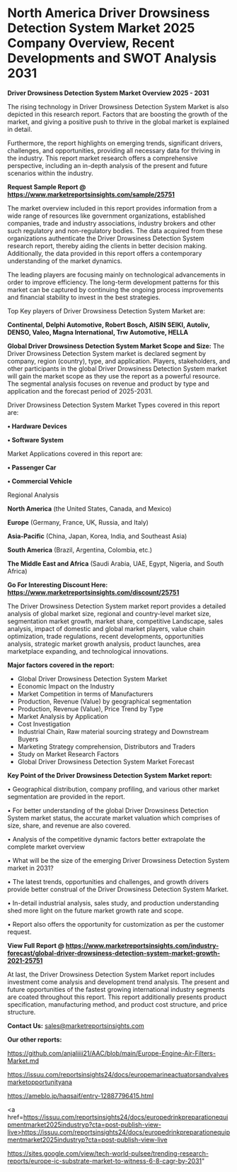 # North America Driver Drowsiness Detection System Market 2025 Company Overview, Recent Developments and SWOT Analysis 2031

<Strong> Driver Drowsiness Detection System Market Overview 2025 - 2031</strong>

The rising technology in Driver Drowsiness Detection System Market is also depicted in this research report. Factors that are boosting the growth of the market, and giving a positive push to thrive in the global market is explained in detail.

Furthermore, the report highlights on emerging trends, significant drivers, challenges, and opportunities, providing all necessary data for thriving in the industry. This report market research offers a comprehensive perspective, including an in-depth analysis of the present and future scenarios within the industry.

<strong>Request Sample Report @ <a href=https://www.marketreportsinsights.com/sample/25751>https://www.marketreportsinsights.com/sample/25751</a></strong>

The market overview included in this report provides information from a wide range of resources like government organizations, established companies, trade and industry associations, industry brokers and other such regulatory and non-regulatory bodies. The data acquired from these organizations authenticate the Driver Drowsiness Detection System research report, thereby aiding the clients in better decision making. Additionally, the data provided in this report offers a contemporary understanding of the market dynamics.

The leading players are focusing mainly on technological advancements in order to improve efficiency. The long-term development patterns for this market can be captured by continuing the ongoing process improvements and financial stability to invest in the best strategies.

Top Key players of Driver Drowsiness Detection System Market are:

<strong>Continental, Delphi Automotive, Robert Bosch, AISIN SEIKI, Autoliv, DENSO, Valeo, Magna International, Trw Automotive, HELLA</strong>

<strong><b>Global Driver Drowsiness Detection System Market Scope and Size:</b></strong>
The Driver Drowsiness Detection System market is declared segment by company, region (country), type, and application. Players, stakeholders, and other participants in the global Driver Drowsiness Detection System market will gain the market scope as they use the report as a powerful resource. The segmental analysis focuses on revenue and product by type and application and the forecast period of 2025-2031.

Driver Drowsiness Detection System Market Types covered in this report are:

<strong>• Hardware Devices

• Software System</strong>

Market Applications covered in this report are:

<strong>• Passenger Car

• Commercial Vehicle</strong> 

Regional Analysis

<strong>North America</strong> (the United States, Canada, and Mexico)

<strong>Europe</strong> (Germany, France, UK, Russia, and Italy)

<strong>Asia-Pacific</strong> (China, Japan, Korea, India, and Southeast Asia)

<strong>South America</strong> (Brazil, Argentina, Colombia, etc.)

<strong>The Middle East and Africa</strong> (Saudi Arabia, UAE, Egypt, Nigeria, and South Africa)

<strong>Go For Interesting Discount Here: <a href=https://www.marketreportsinsights.com/discount/25751>https://www.marketreportsinsights.com/discount/25751</a></strong>

The Driver Drowsiness Detection System market report provides a detailed analysis of global market size, regional and country-level market size, segmentation market growth, market share, competitive Landscape, sales analysis, impact of domestic and global market players, value chain optimization, trade regulations, recent developments, opportunities analysis, strategic market growth analysis, product launches, area marketplace expanding, and technological innovations.

<strong><b>Major factors covered in the report:</b></strong>
<ul>
  <li>Global Driver Drowsiness Detection System Market </li>
  <li>Economic Impact on the Industry</li>
  <li>Market Competition in terms of Manufacturers</li>
  <li>Production, Revenue (Value) by geographical segmentation</li>
  <li>Production, Revenue (Value), Price Trend by Type</li>
  <li>Market Analysis by Application</li>
  <li>Cost Investigation</li>
  <li>Industrial Chain, Raw material sourcing strategy and Downstream Buyers</li>
  <li>Marketing Strategy comprehension, Distributors and Traders</li>
  <li>Study on Market Research Factors</li>
  <li>Global Driver Drowsiness Detection System Market Forecast</li>
</ul>

<strong><b>Key Point of the Driver Drowsiness Detection System Market report:</b></strong>

• Geographical distribution, company profiling, and various other market segmentation are provided in the report.

• For better understanding of the global Driver Drowsiness Detection System market status, the accurate market valuation which comprises of size, share, and revenue are also covered.

• Analysis of the competitive dynamic factors better extrapolate the complete market overview

• What will be the size of the emerging Driver Drowsiness Detection System market in 2031?

• The latest trends, opportunities and challenges, and growth drivers provide better construal of the Driver Drowsiness Detection System Market.

• In-detail industrial analysis, sales study, and production understanding shed more light on the future market growth rate and scope.

• Report also offers the opportunity for customization as per the customer request.

<strong><b>View Full Report @ <a href=https://www.marketreportsinsights.com/industry-forecast/global-driver-drowsiness-detection-system-market-growth-2021-25751>https://www.marketreportsinsights.com/industry-forecast/global-driver-drowsiness-detection-system-market-growth-2021-25751</a></b></strong>


At last, the Driver Drowsiness Detection System Market report includes investment come analysis and development trend analysis. The present and future opportunities of the fastest growing international industry segments are coated throughout this report. This report additionally presents product specification, manufacturing method, and product cost structure, and price structure.

<strong>Contact Us:</strong>
sales@marketreportsinsights.com

<strong>Our other reports:</strong>

<a href=https://github.com/anjaliiii21/AAC/blob/main/Europe-Engine-Air-Filters-Market.md>https://github.com/anjaliiii21/AAC/blob/main/Europe-Engine-Air-Filters-Market.md</a>

<a href=https://issuu.com/reportsinsights24/docs/europemarineactuatorsandvalvesmarketopportunityana>https://issuu.com/reportsinsights24/docs/europemarineactuatorsandvalvesmarketopportunityana</a>

<a href=https://ameblo.jp/haqsaif/entry-12887796415.html>https://ameblo.jp/haqsaif/entry-12887796415.html</a>

<a href=https://issuu.com/reportsinsights24/docs/europedrinkpreparationequipmentmarket2025industryp?cta=post-publish-view-live>https://issuu.com/reportsinsights24/docs/europedrinkpreparationequipmentmarket2025industryp?cta=post-publish-view-live</a>

<a href=https://sites.google.com/view/tech-world-pulsee/trending-research-reports/europe-ic-substrate-market-to-witness-6-8-cagr-by-2031>https://sites.google.com/view/tech-world-pulsee/trending-research-reports/europe-ic-substrate-market-to-witness-6-8-cagr-by-2031</a>"

